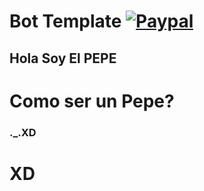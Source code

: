 # Bot Template [![Paypal][paypal-badge]][paypal-link]

[paypal-badge]: https://img.shields.io/badge/Paypal-Donate!-%2300457C.svg?logo=paypal&style=flat-square
[paypal-link]: https://paypal.me/AybarBerrios

## Hola  Soy El PEPE
# Como ser un Pepe?

### ._.XD

# XD